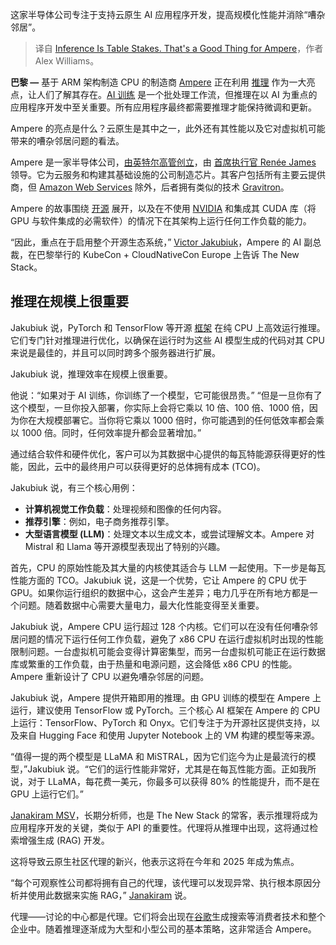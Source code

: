 
<!--
title: 推理是赌注，这对Ampere来说是件好事
cover: https://cdn.thenewstack.io/media/2024/05/c259c0c0-table-stakes-2.jpg
-->

这家半导体公司专注于支持云原生 AI 应用程序开发，提高规模化性能并消除“嘈杂邻居”。

> 译自 [Inference Is Table Stakes. That's a Good Thing for Ampere](https://thenewstack.io/inference-is-table-stakes-thats-a-good-thing-for-ampere/)，作者 Alex Williams。

**巴黎 —** 基于 ARM 架构制造 CPU 的制造商 [Ampere](https://amperecomputing.com/) 正在利用 [推理](https://thenewstack.io/when-cloud-meets-intelligence-inference-ai-as-a-service/) 作为一大亮点，让人们了解其存在。[AI 训练](https://thenewstack.io/hpc-kubernetes-ai-training-on-3500-gpus/) 是一个批处理工作流，但推理在以 AI 为重点的应用程序开发中至关重要。所有应用程序最终都需要推理才能保持微调和更新。

Ampere 的亮点是什么？云原生是其中之一，此外还有其性能以及它对虚拟机可能带来的嘈杂邻居问题的看法。

Ampere 是一家半导体公司，[由英特尔高管创立](https://www.reuters.com/technology/oracle-use-amperes-newest-chips-its-cloud-offering-2023-09-20/)，由 [首席执行官 Renée James](https://www.linkedin.com/in/renee-j-james-64182424/) 领导。它为云服务和构建其基础设施的公司制造芯片。其客户包括所有主要云提供商，但 [Amazon Web Services](https://aws.amazon.com/?utm_content=inline+mention) 除外，后者拥有类似的技术 [Gravitron](https://thenewstack.io/amazon-q-a-genai-to-understand-aws-and-your-business-docs/)。

Ampere 的故事围绕 [开源](https://thenewstack.io/open-source/) 展开，以及在不使用 [NVIDIA](https://thenewstack.io/nvidia-wants-to-rewrite-the-software-development-stack/) 和集成其 CUDA 库（将 GPU 与软件集成的必需软件）的情况下在其架构上运行任何工作负载的能力。

“因此，重点在于启用整个开源生态系统，” [Victor Jakubiuk](https://www.linkedin.com/in/jakubiuk/)，Ampere 的 AI 副总裁，在巴黎举行的 KubeCon + CloudNativeCon Europe 上告诉 The New Stack。

## 推理在规模上很重要

Jakubiuk 说，PyTorch 和 TensorFlow 等开源 [框架](https://thenewstack.io/the-ultimate-guide-to-machine-learning-frameworks/) 在纯 CPU 上高效运行推理。它们专门针对推理进行优化，以确保在运行时为这些 AI 模型生成的代码对其 CPU 来说是最佳的，并且可以同时跨多个服务器进行扩展。

Jakubiuk 说，推理效率在规模上很重要。

他说：“如果对于 AI 训练，你训练了一个模型，它可能很昂贵。” “但是一旦你有了这个模型，一旦你投入部署，你实际上会将它乘以 10 倍、100 倍、1000 倍，因为你在大规模部署它。当你将它乘以 1000 倍时，你可能遇到的任何低效率都会乘以 1000 倍。同时，任何效率提升都会显著增加。”

通过结合软件和硬件优化，客户可以为其数据中心提供的每瓦特能源获得更好的性能，因此，云中的最终用户可以获得更好的总体拥有成本 (TCO)。

Jakubiuk 说，有三个核心用例：

- **计算机视觉工作负载**：处理视频和图像的任何内容。
- **推荐引擎**：例如，电子商务推荐引擎。
- **大型语言模型 (LLM)**：处理文本以生成文本，或尝试理解文本。Ampere 对 Mistral 和 Llama 等开源模型表现出了特别的兴趣。

首先，CPU 的原始性能及其大量的内核使其适合与 LLM 一起使用。下一步是每瓦性能方面的 TCO。Jakubiuk 说，这是一个优势，它让 Ampere 的 CPU 优于 GPU。如果你运行组织的数据中心，这会产生差异；电力几乎在所有地方都是一个问题。随着数据中心需要大量电力，最大化性能变得至关重要。

Jakubiuk 说，Ampere CPU 运行超过 128 个内核。它们可以在没有任何嘈杂邻居问题的情况下运行任何工作负载，避免了 x86 CPU 在运行虚拟机时出现的性能限制问题。一台虚拟机可能会变得计算密集型，而另一台虚拟机可能正在运行数据库或繁重的工作负载，由于热量和电源问题，这会降低 x86 CPU 的性能。Ampere 重新设计了 CPU 以避免嘈杂邻居的问题。

Jakubiuk 说，Ampere 提供开箱即用的推理。由 GPU 训练的模型在 Ampere 上运行，建议使用 TensorFlow 或 PyTorch。三个核心 AI 框架在 Ampere 的 CPU 上运行：TensorFlow、PyTorch 和 Onyx。它们专注于为开源社区提供支持，以及来自 Hugging Face 和使用 Jupyter Notebook 上的 VM 构建的模型等来源。

“值得一提的两个模型是 LLaMA 和 MiSTRAL，因为它们迄今为止是最流行的模型，”Jakubiuk 说。“它们的运行性能非常好，尤其是在每瓦性能方面。正如我所说，对于 LLaMA，每花费一美元，你最多可以获得 80% 的性能提升，而不是在 GPU 上运行它们。”

[Janakiram MSV](https://thenewstack.io/author/janakiram/)，长期分析师，也是 The New Stack 的常客，表示推理将成为应用程序开发的关键，类似于 API 的重要性。代理将从推理中出现，这将通过检索增强生成 (RAG) 开发。

这将导致云原生社区代理的新兴，他表示这将在今年和 2025 年成为焦点。

“每个可观察性公司都将拥有自己的代理，该代理可以发现异常、执行根本原因分析并使用此数据来实施 RAG，” [Janakiram](https://thenewstack.io/large-language-model-observability-the-breakdown/) 说。

代理——讨论的中心都是代理。它们将会出现在[谷歌](https://cloud.google.com/?utm_content=inline+mention)生成搜索等消费者技术和整个企业中。随着推理逐渐成为大型和小型公司的基本策略，这非常适合 Ampere。
